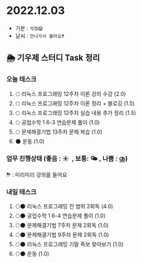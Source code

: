 # 2022.12.03

- 기분 : `걱정😱`
- 날씨 : `안나가서 몰라요❓`

## 🌦️ 기우제 스터디 Task 정리

### 오늘 테스크

1. 🌕 리눅스 프로그래밍 12주차 이론 강의 수강 (2.0)
2. 🌕 리눅스 프로그래밍 12주차 이론 정리 + 블로깅 (1.5)
3. 🌕 리눅스 프로그래밍 12주차 실습 내용 추가 정리 (1.5)
4. 🌕 공업수학 1 6-3 연습문제 풀이 (1.0)
5. 🌕 문제해결기법 13주차 문제 복습 (1.0)
6. 🌑 운동 (1.0)

### 업무 진행상태 (좋음 : ☀  , 보통: 🌤 , 나쁨 : ⛈)

⛈ : 미리미리 강의를 들어요

### 내일 테스크

1. 🌕🌑 리눅스 프로그래밍 전 범위 2회독 (4.0)
2. 🌕🌑 공업수학 1 6-4 연습문제 풀이 (1.0)
3. 🌕🌑 문제해결기법 7주차 문제 2회독 (1.0)
4. 🌕🌑 문제해결기법 9주차 문제 2회독 (1.0)
5. 🌕🌑 리눅스 프로그래밍 기말 족보 찾아보기 (1.0)
6. 🌕🌑 운동 (1.0)
